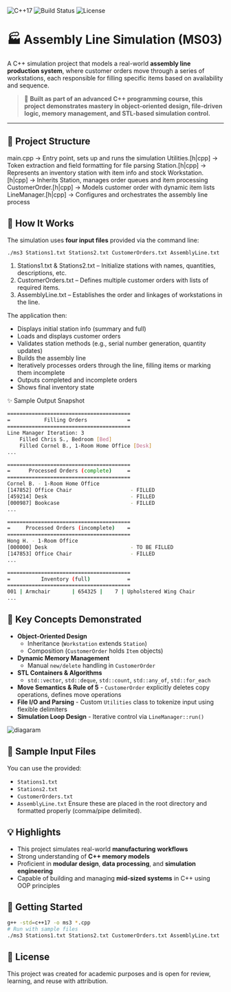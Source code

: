 
![C++17](https://img.shields.io/badge/C%2B%2B-17-blue.svg)
![Build Status](https://img.shields.io/badge/Build-Passing-brightgreen)
![License](https://img.shields.io/badge/License-MIT-yellow.svg)
# 🏭 Assembly Line Simulation (MS03)
A C++ simulation project that models a real-world **assembly line production system**, where customer orders move through a series of workstations, each responsible for filling specific items based on availability and sequence.
> 💼 **Built as part of an advanced C++ programming course, this project demonstrates mastery in object-oriented design, file-driven logic, memory management, and STL-based simulation control.**
> 
---
## 📂 Project Structure
main.cpp → Entry point, sets up and runs the simulation
Utilities.[h|cpp] → Token extraction and field formatting for file parsing
Station.[h|cpp] → Represents an inventory station with item info and stock
Workstation.[h|cpp] → Inherits Station, manages order queues and item processing
CustomerOrder.[h|cpp] → Models customer order with dynamic item lists
LineManager.[h|cpp] → Configures and orchestrates the assembly line process

## 🔧 How It Works

The simulation uses **four input files** provided via the command line:
```bash
./ms3 Stations1.txt Stations2.txt CustomerOrders.txt AssemblyLine.txt
```
1. Stations1.txt & Stations2.txt – Initialize stations with names, quantities, descriptions, etc.
2. CustomerOrders.txt – Defines multiple customer orders with lists of required items.
3. AssemblyLine.txt – Establishes the order and linkages of workstations in the line.

The application then:
 - Displays initial station info (summary and full)
 - Loads and displays customer orders
 - Validates station methods (e.g., serial number generation, quantity    updates)
 - Builds the assembly line
 - Iteratively processes orders through the line, filling items or marking them incomplete
 - Outputs completed and incomplete orders
 - Shows final inventory state

✨ Sample Output Snapshot
```bash
========================================
=           Filling Orders             =
========================================
Line Manager Iteration: 3
    Filled Chris S., Bedroom [Bed]
    Filled Cornel B., 1-Room Home Office [Desk]
...

========================================
=      Processed Orders (complete)     =
========================================
Cornel B. - 1-Room Home Office
[147852] Office Chair                   - FILLED
[459214] Desk                           - FILLED
[000987] Bookcase                       - FILLED
...

========================================
=     Processed Orders (incomplete)    =
========================================
Hong H. - 1-Room Office
[000000] Desk                           - TO BE FILLED
[147853] Office Chair                   - FILLED
...

========================================
=          Inventory (full)            =
========================================
001 | Armchair       | 654325 |    7 | Upholstered Wing Chair
...
```
## 🧠 Key Concepts Demonstrated
-   **Object-Oriented Design**
    -   Inheritance (`Workstation` extends `Station`)    
    -   Composition (`CustomerOrder` holds `Item` objects)
-   **Dynamic Memory Management**
    -   Manual `new/delete` handling in `CustomerOrder`
-   **STL Containers & Algorithms**
    -   `std::vector`, `std::deque`, `std::count`, `std::any_of`, `std::for_each`
-    **Move Semantics & Rule of 5**
    -   `CustomerOrder` explicitly deletes copy operations, defines move operations
-    **File I/O and Parsing**
    -   Custom `Utilities` class to tokenize input using flexible delimiters
-    **Simulation Loop Design**
    -   Iterative control via `LineManager::run()`
    
   ![diagaram](https://photos.app.goo.gl/hAB5UJevUWp11YLU7)
## 📁 Sample Input Files
You can use the provided:

-   `Stations1.txt`
-   `Stations2.txt`    
-   `CustomerOrders.txt`
-   `AssemblyLine.txt`
Ensure these are placed in the root directory and formatted properly (comma/pipe delimited).

## 💡 Highlights
-   This project simulates real-world **manufacturing workflows**
-   Strong understanding of **C++ memory models**
-   Proficient in **modular design**, **data processing**, and **simulation engineering**
-   Capable of building and managing **mid-sized systems** in C++ using OOP principles
## 🚀 Getting Started
```bash
g++ -std=c++17 -o ms3 *.cpp
# Run with sample files
./ms3 Stations1.txt Stations2.txt CustomerOrders.txt AssemblyLine.txt
```
## 📜 License
This project was created for academic purposes and is open for review, learning, and reuse with attribution.
